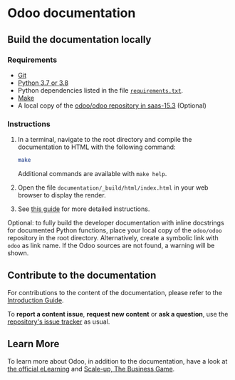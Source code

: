# Odoo documentation

## Build the documentation locally

### Requirements

- [Git](https://www.odoo.com/documentation/saas-15.3/contributing/documentation.html#install-git)
- [Python 3.7 or 3.8](https://www.odoo.com/documentation/saas-15.3/contributing/documentation.html#python)
- Python dependencies listed in the file [`requirements.txt`](https://github.com/odoo/documentation/tree/saas-15.3/requirements.txt).
- [Make](https://www.odoo.com/documentation/saas-15.3/contributing/documentation.html#make)
- A local copy of the [odoo/odoo repository in saas-15.3](https://github.com/odoo/odoo/tree/saas-15.3) (Optional)

### Instructions

1. In a terminal, navigate to the root directory and compile the documentation to HTML with the
   following command:

   ```sh
   make
   ```

   Additional commands are available with `make help`.

2. Open the file `documentation/_build/html/index.html` in your web browser to display the render.

3. See [this guide](https://www.odoo.com/documentation/saas-15.3/contributing/documentation.html#preview-your-changes)
   for more detailed instructions.

Optional: to fully build the developer documentation with inline docstrings for documented Python
functions, place your local copy of the `odoo/odoo` repository in the root directory. Alternatively,
create a symbolic link with `odoo` as link name. If the Odoo sources are not found, a warning will
be shown.

## Contribute to the documentation

For contributions to the content of the documentation, please refer to the
[Introduction Guide](https://www.odoo.com/documentation/saas-15.3/contributing/documentation.html).

To **report a content issue**, **request new content** or **ask a question**, use the
[repository's issue tracker](https://github.com/odoo/documentation-user/issues) as usual.

## Learn More

To learn more about Odoo, in addition to the documentation, have a look at
[the official eLearning](https://odoo.com/slides) and
[Scale-up, The Business Game](https://www.odoo.com/page/scale-up-business-game).
